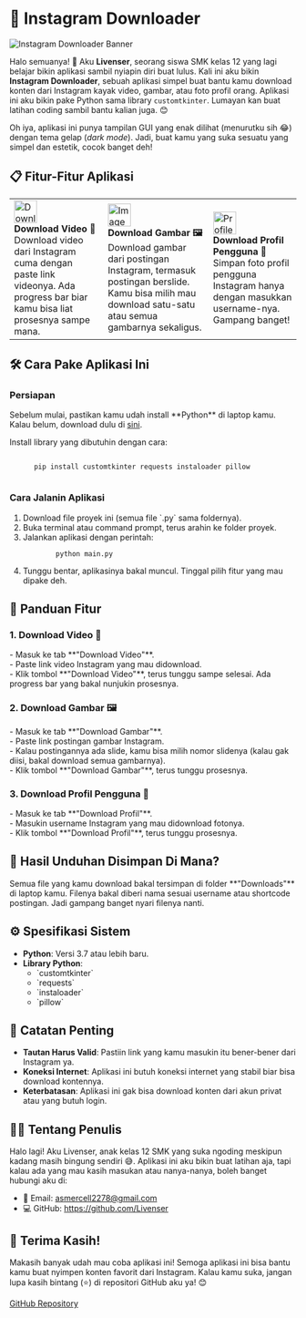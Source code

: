 # 🌟 Instagram Downloader
<div class="container">
  <div class="banner">
    <img src="https://cdn.discordapp.com/attachments/1313720907629330432/1357974116438900746/ChatGPT_Image_Apr_2_2025_09_15_52_PM.png?ex=67f22773&is=67f0d5f3&hm=346ef24a9af96da6a99925d93b372d6550ea7a190445b8aa2e723a31c12a9b59&" alt="Instagram Downloader Banner" />
  </div>

  <p class="center">
    Halo semuanya! 👋 Aku <strong>Livenser</strong>, seorang siswa SMK kelas 12 yang lagi belajar bikin aplikasi sambil nyiapin diri buat lulus. Kali ini aku bikin <strong>Instagram Downloader</strong>, sebuah aplikasi simpel buat bantu kamu download konten dari Instagram kayak video, gambar, atau foto profil orang. Aplikasi ini aku bikin pake Python sama library <code>customtkinter</code>. Lumayan kan buat latihan coding sambil bantu kalian juga. 😊
  </p>

  <p class="center">
    Oh iya, aplikasi ini punya tampilan GUI yang enak dilihat (menurutku sih 😂) dengan tema gelap (<em>dark mode</em>). Jadi, buat kamu yang suka sesuatu yang simpel dan estetik, cocok banget deh!
  </p>

  <h2>📋 Fitur-Fitur Aplikasi</h2>
  <table class="feature-table">
    <tr>
      <td>
        <img src="https://img.icons8.com/ios-filled/50/ffffff/download.png" alt="Download Icon" width="40" />
        <br />
        <strong>Download Video 🎥</strong>
        <br />
        Download video dari Instagram cuma dengan paste link videonya. Ada progress bar biar kamu bisa liat prosesnya sampe mana.
      </td>
      <td>
        <img src="https://img.icons8.com/ios-filled/50/ffffff/image.png" alt="Image Icon" width="40" />
        <br />
        <strong>Download Gambar 🖼️</strong>
        <br />
        Download gambar dari postingan Instagram, termasuk postingan berslide. Kamu bisa milih mau download satu-satu atau semua gambarnya sekaligus.
      </td>
      <td>
        <img src="https://img.icons8.com/ios-filled/50/ffffff/user-male-circle.png" alt="Profile Icon" width="40" />
        <br />
        <strong>Download Profil Pengguna 👤</strong>
        <br />
        Simpan foto profil pengguna Instagram hanya dengan masukkan username-nya. Gampang banget!
      </td>
    </tr>
  </table>

  <h2>🛠️ Cara Pake Aplikasi Ini</h2>

  <h3>Persiapan</h3>
  <p>
    Sebelum mulai, pastikan kamu udah install **Python** di laptop kamu. Kalau belum, download dulu di <a href="https://www.python.org/downloads/">sini</a>.
  </p>

  <p>
    Install library yang dibutuhin dengan cara:
  </p>
  <div class="code-block">
    <code>
      pip install customtkinter requests instaloader pillow
    </code>
  </div>

  <h3>Cara Jalanin Aplikasi</h3>
  <ol>
    <li>Download file proyek ini (semua file `.py` sama foldernya).</li>
    <li>Buka terminal atau command prompt, terus arahin ke folder proyek.</li>
    <li>Jalankan aplikasi dengan perintah:</li>
    <div class="code-block">
      <code>
        python main.py
      </code>
    </div>
    <li>Tunggu bentar, aplikasinya bakal muncul. Tinggal pilih fitur yang mau dipake deh.</li>
  </ol>

  <h2>🔧 Panduan Fitur</h2>

  <h3>1. Download Video 🎥</h3>
  <p>
    - Masuk ke tab **"Download Video"**.<br />
    - Paste link video Instagram yang mau didownload.<br />
    - Klik tombol **"Download Video"**, terus tunggu sampe selesai. Ada progress bar yang bakal nunjukin prosesnya.
  </p>

  <h3>2. Download Gambar 🖼️</h3>
  <p>
    - Masuk ke tab **"Download Gambar"**.<br />
    - Paste link postingan gambar Instagram.<br />
    - Kalau postingannya ada slide, kamu bisa milih nomor slidenya (kalau gak diisi, bakal download semua gambarnya).<br />
    - Klik tombol **"Download Gambar"**, terus tunggu prosesnya.
  </p>

  <h3>3. Download Profil Pengguna 👤</h3>
  <p>
    - Masuk ke tab **"Download Profil"**.<br />
    - Masukin username Instagram yang mau didownload fotonya.<br />
    - Klik tombol **"Download Profil"**, terus tunggu prosesnya.
  </p>

  <h2>📂 Hasil Unduhan Disimpan Di Mana?</h2>
  <p>
    Semua file yang kamu download bakal tersimpan di folder **"Downloads"** di laptop kamu. Filenya bakal diberi nama sesuai username atau shortcode postingan. Jadi gampang banget nyari filenya nanti.
  </p>

  <h2>⚙️ Spesifikasi Sistem</h2>
  <ul>
    <li><strong>Python</strong>: Versi 3.7 atau lebih baru.</li>
    <li><strong>Library Python</strong>:
      <ul>
        <li>`customtkinter`</li>
        <li>`requests`</li>
        <li>`instaloader`</li>
        <li>`pillow`</li>
      </ul>
    </li>
  </ul>

  <h2>🚨 Catatan Penting</h2>
  <ul>
    <li><strong>Tautan Harus Valid</strong>: Pastiin link yang kamu masukin itu bener-bener dari Instagram ya.</li>
    <li><strong>Koneksi Internet</strong>: Aplikasi ini butuh koneksi internet yang stabil biar bisa download kontennya.</li>
    <li><strong>Keterbatasan</strong>: Aplikasi ini gak bisa download konten dari akun privat atau yang butuh login.</li>
  </ul>

  <h2>👨‍💻 Tentang Penulis</h2>
  <p>
    Halo lagi! Aku Livenser, anak kelas 12 SMK yang suka ngoding meskipun kadang masih bingung sendiri 😅. Aplikasi ini aku bikin buat latihan aja, tapi kalau ada yang mau kasih masukan atau nanya-nanya, boleh banget hubungi aku di:
  </p>
  <ul>
    <li>📧 Email: <a href="mailto:asmercell2278@gmail.com">asmercell2278@gmail.com</a></li>
    <li>💻 GitHub: <a href="https://github.com/Livenser">https://github.com/Livenser</a></li>
  </ul>

  <h2>🙏 Terima Kasih!</h2>
  <p>
    Makasih banyak udah mau coba aplikasi ini! Semoga aplikasi ini bisa bantu kamu buat nyimpen konten favorit dari Instagram. Kalau kamu suka, jangan lupa kasih bintang (⭐) di repositori GitHub aku ya! 😊
  </p>

  <p class="center">
    <a href="https://github.com/Livenser/Instagram-Downloader" class="button">GitHub Repository</a>
  </p>
</div>
